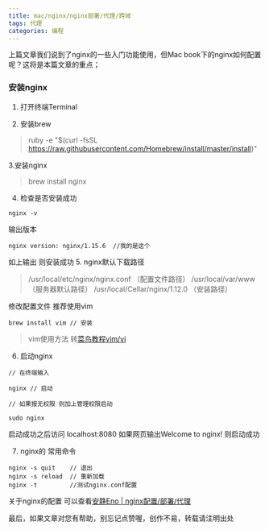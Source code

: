 ```yaml
---
title: mac/nginx/nginx部署/代理/跨域
tags: 代理
categories: 编程
---
```


上篇文章我们说到了nginx的一些入门功能使用，但Mac book下的nginx如何配置呢？这将是本篇文章的重点；

### 安装nginx

1. 打开终端Terminal

2. 安装brew

> ruby -e "$(curl -fsSL https://raw.githubusercontent.com/Homebrew/install/master/install)"

3.安装nginx

> brew install nginx

4. 检查是否安装成功

```
nginx -v

```
输出版本

```
nginx version: nginx/1.15.6  //我的是这个

```
如上输出 则安装成功
5. nginx默认下载路径

> /usr/local/etc/nginx/nginx.conf （配置文件路径）
/usr/local/var/www （服务器默认路径）
/usr/local/Cellar/nginx/1.12.0 （安装路径）

修改配置文件 推荐使用vim
```
brew install vim // 安装

```

> vim使用方法 转[菜鸟教程vim/vi](https://www.runoob.com/linux/linux-vim.html)

6. 启动nginx


```
// 在终端输入

nginx // 启动

// 如果报无权限 则加上管理权限启动

sudo nginx

```

启动成功之后访问 localhost:8080 如果网页输出Welcome to nginx! 则启动成功

7. nginx的 常用命令

```
nginx -s quit    // 退出
nginx -s reload  // 重新加载
nginx -t         //测试nginx.conf配置

```

关于nginx的配置 可以查看[安静Eno | nginx配置/部署/代理](https://wlove-c.github.io/2019/06/03/nginx-20190603/)

最后，如果文章对您有帮助，别忘记点赞喔，创作不易，转载请注明出处
